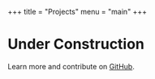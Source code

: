 +++
title = "Projects"
menu = "main"
+++

# Under Construction

Learn more and contribute on [GitHub](https://github.com/lmarzen).
